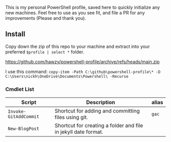 This is my personal PowerShell profile, saved here to quickly initialize any new machines.  Feel free to use as you see fit, and file a PR for any improvements (Please and thank you).

## Install

Copy down the zip of this repo to your machine and extract into your preferred `$profile | select *` folder.

https://github.com/hawzy/powershell-profile/archive/refs/heads/main.zip


I use this command: `copy-item -Path C:\github\powershell-profile\* -D C:\Users\nickh\OneDrive\Documents\Powershell\ -Recurse`
### Cmdlet List

|Script|Description|alias|
|---|---|---|
|`Invoke-GitAddCommit`| Shortcut for adding and committing files using git.| `gac`|
|`New-BlogPost`| Shortcut for creating a folder and file in jekyll date format.


